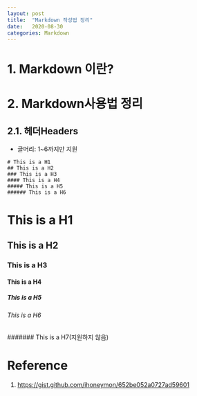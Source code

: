 ```yaml
---
layout: post
title:  "Markdown 작성법 정리"
date:   2020-08-30 
categories: Markdown
---
```

# 1. Markdown 이란?


# 2. Markdown사용법 정리
## 2.1. 헤더Headers
* 글머리: 1~6까지만 지원
```
# This is a H1
## This is a H2
### This is a H3
#### This is a H4
##### This is a H5
###### This is a H6
```
# This is a H1
## This is a H2
### This is a H3
#### This is a H4
##### This is a H5
###### This is a H6
####### This is a H7(지원하지 않음)


# Reference
1. https://gist.github.com/ihoneymon/652be052a0727ad59601